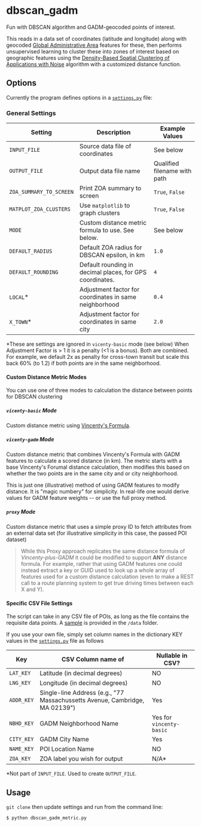 # dbscan_gadm
Fun with DBSCAN algorithm and GADM-geocoded points of interest.

This reads in a data set of coordinates (latitude and longitude) along with 
geocoded [Global Administrative Area](http://www.gadm.org/) features
for these, then performs unsupervised learning to cluster these into 
zones of interest based on geographic features using the 
[Density-Based Spatial Clustering of Applications with Noise](https://en.wikipedia.org/wiki/DBSCAN) 
algorithm with a customized distance function.

## Options
Currently the program defines options in a [`settings.py`](https://github.com/JimHaughwout/gadm_scan/blob/master/settings.py) file:

### General Settings
Setting | Description | Example Values
----------------|-------------|-------
`INPUT_FILE` | Source data file of coordinates | See below
`OUTPUT_FILE` | Output data file name | Qualified filename with path
`ZOA_SUMMARY_TO_SCREEN` | Print ZOA summary to screen | `True`, `False`
`MATPLOT_ZOA_CLUSTERS` | Use `matplotlib` to graph clusters | `True`, `False`
`MODE` | Custom distance metric formula to use. See below. | See below
`DEFAULT_RADIUS` | Default ZOA radius for DBSCAN epsilon, in km | `1.0`
`DEFAULT_ROUNDING` | Default rounding in decimal places, for GPS coordinates. | `4`
`LOCAL`* | Adjustment factor for coordinates in same  neighborhood | `0.4`
`X_TOWN`* | Adjustment factor for coordinates in same city | `2.0`

*These are settings are ignored in `vicenty-basic` mode (see below)
When Adjustment Factor is > 1 it is a penalty (<1 is a bonus). Both are combined.
For example, we default 2x as penalty for cross-town transit but scale this back
60% (to 1.2) if both points are in the same neighborhood.

#### Custom Distance Metric Modes
You can use one of three modes to calculation the distance between points for
DBSCAN clustering

##### `vicenty-basic` Mode
Custom distance metric using [Vincenty's Formula](https://en.wikipedia.org/wiki/Vincenty%27s_formulae).

##### `vicenty-gadm` Mode
Custom distance metric that combines Vincenty's Formula with GADM features
to calculate a scored distance (in km). The metric starts with a base
Vincenty's Forumal distance calculation, then modifies this based on
whether the two points are in the same city and or city neighborhood.

This is just one (illustrative) method of using GADM features to modify
distance. It is "magic numbery" for simplicity. In real-life one would 
derive values for GADM feature weights -- or use the full proxy method.

##### `proxy` Mode
Custom distance metric that uses a simple proxy ID to fetch attributes
from an external data set (for illustrative simplicity in this case, 
the passed POI dataset)

>While this Proxy approach replicates the same distance formula
of _Vincenty-plus-GADM_ it could be modified to support **ANY** distance formula.
For example, rather that using GADM features one could instead extract 
a key or GUID used to look up a whole array of features used for a custom
distance calculation (even to make a REST call to a route planning system
to get true driving times between each X and Y). 

#### Specific CSV File Settings
The script can take in any CSV file of POIs, as long as the file contains
the requisite data points. A [sample](https://github.com/JimHaughwout/gadm_scan/blob/master/data/points_of_interest.csv) is provided
in the `/data` folder.

If you use your own file, simply set column names in the dictionary KEY values
in the [`settings.py`](https://github.com/JimHaughwout/gadm_scan/blob/master/settings.py) 
file as follows

Key | CSV Column name of | Nullable in CSV?
----|--------------------|---------
`LAT_KEY` | Latitude (in decimal degrees) | NO
`LNG_KEY` | Longitude (in decimal degrees) | NO
`ADDR_KEY` | Single-line Address (e.g., "77 Massachussetts Avenue, Cambridge, MA 02139") | Yes
`NBHD_KEY` | GADM Neighborhood Name| Yes for `vincenty-basic`
`CITY_KEY` | GADM City Name | Yes
`NAME_KEY` | POI Location Name | NO
`ZOA_KEY` | ZOA label you wish for output | N/A*

*Not part of `INPUT_FILE`. Used to create `OUTPUT_FILE`.

## Usage
`git clone` then update settings and run from the command line:
```sh
$ python dbscan_gadm_metric.py
```
